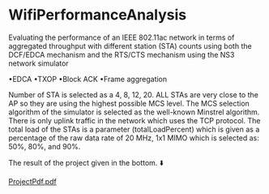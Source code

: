 # WifiPerformanceAnalysis
Evaluating the performance of an IEEE 802.11ac network in terms of aggregated throughput with different station (STA) counts using both the DCF/EDCA mechanism and the RTS/CTS mechanism using the NS3 network simulator

•EDCA
•TXOP
•Block ACK
•Frame aggregation

Number of STA is selected as a 4, 8, 12, 20.
ALL STAs are very close to the AP so they are using the highest possible MCS level.
The MCS selection algorithm of the simulator is selected as the well-known Minstrel algorithm.
There is only uplink traffic in the network which uses the TCP protocol.
The total load of the STAs is a parameter (totalLoadPercent) which is given as a percentage of the raw data rate of 20 MHz, 1x1 MIMO which is selected as: 50%, 80%, and 90%.

The result of the project given in the bottom. ⬇️


[ProjectPdf.pdf](https://github.com/MaverickTC/WifiPerformanceAnalysis/files/8209236/ProjectPdf.pdf)


